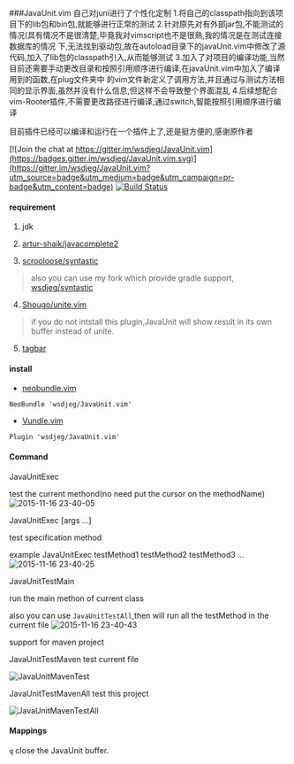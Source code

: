 ###JavaUnit.vim
自己对juni进行了个性化定制 1.将自己的classpath指向到该项目下的lib包和bin包,就能够进行正常的测试 2.针对原先对有外部jar包,不能测试的情况(具有情况不是很清楚,毕竟我对vimscript也不是很熟,我的情况是在测试连接数据库的情况 下,无法找到驱动包,故在autoload目录下的javaUnit.vim中修改了源代码,加入了lib包的classpath引入,从而能够测试 3.加入了对项目的编译功能,当然目前还需要手动更改目录和按照引用顺序进行编译,在javaUnit.vim中加入了编译用到的函数,在plug文件夹中 的vim文件新定义了调用方法,并且通过与测试方法相同的显示界面,虽然并没有什么信息,但这样不会导致整个界面混乱 4.后续想配合vim-Rooter插件,不需要更改路径进行编译,通过switch,智能按照引用顺序进行编译

目前插件已经可以编译和运行在一个插件上了,还是挺方便的,感谢原作者

[![Join the chat at https://gitter.im/wsdjeg/JavaUnit.vim](https://badges.gitter.im/wsdjeg/JavaUnit.vim.svg)](https://gitter.im/wsdjeg/JavaUnit.vim?utm_source=badge&utm_medium=badge&utm_campaign=pr-badge&utm_content=badge)
[![Build Status](https://travis-ci.org/wsdjeg/JavaUnit.vim.svg?branch=master)](https://travis-ci.org/wsdjeg/JavaUnit.vim)

#### requirement

1. jdk

2. [artur-shaik/javacomplete2](https://github.com/artur-shaik/vim-javacomplete2)

3. [scrooloose/syntastic](https://github.com/scrooloose/syntastic)

> also you can use my fork which provide gradle support, [wsdjeg/syntastic](https://github.com/wsdjeg/syntastic)

4. [Shougo/unite.vim](https://github.com/Shougo/unite.vim)

> if you do not intstall this plugin,JavaUnit will show result in its own buffer instead of unite.

5. [tagbar](https://github.com/majutsushi/tagbar)


#### install

- [neobundle.vim](https://github.com/Shougo/neobundle.vim)

```vim
NeoBundle 'wsdjeg/JavaUnit.vim'
```

- [Vundle.vim](https://github.com/VundleVim/Vundle.vim)

```vim
Plugin 'wsdjeg/JavaUnit.vim'
```

#### Command

JavaUnitExec

test the current methond(no need put the cursor on the methodName)
![2015-11-16 23-40-05](https://cloud.githubusercontent.com/assets/13142418/11186276/e153459c-8cbb-11e5-9724-9589066176d0.png)

JavaUnitExec [args ...]

test specification method

example JavaUnitExec testMethod1 testMethod2 testMethod3 ...
![2015-11-16 23-40-25](https://cloud.githubusercontent.com/assets/13142418/11186274/e1520d9e-8cbb-11e5-90e1-17e6cfbc5a09.png)

JavaUnitTestMain

run the main methon of current class

also you can use `JavaUnitTestAll`,then will run all the testMethod in the current file
![2015-11-16 23-40-43](https://cloud.githubusercontent.com/assets/13142418/11186273/e132f580-8cbb-11e5-94d3-81dfda614abf.png)

support for maven project

JavaUnitTestMaven test current file

![JavaUnitMavenTest](https://cloud.githubusercontent.com/assets/13142418/11186066/ef8f70aa-8cba-11e5-9869-13f39a782ad7.png)

JavaUnitTestMavenAll test this project

![JavaUnitMavenTestAll](https://cloud.githubusercontent.com/assets/13142418/11186033/baf6f64c-8cba-11e5-989c-cd3dacb038b3.png)

#### Mappings

`q` close the JavaUnit buffer.
